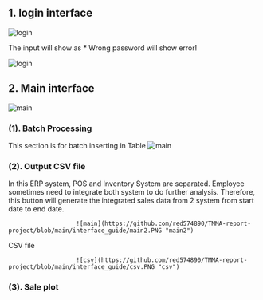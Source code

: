 ## 1. login interface

![login](https://github.com/red574890/TMMA-report-project/blob/main/interface_guide/login.PNG "login")

The input will show as * 
Wrong password will show error!

![login](https://github.com/red574890/TMMA-report-project/blob/main/interface_guide/login2.PNG "login")


## 2. Main interface

![main](https://github.com/red574890/TMMA-report-project/blob/main/interface_guide/main.PNG "main")

### (1). Batch Processing
This section is for batch inserting in Table
![main](https://github.com/red574890/TMMA-report-project/blob/main/interface_guide/main1.PNG "main1")


### (2). Output CSV file
In this ERP system, POS and Inventory System are separated. 
Employee sometimes need to integrate both system to do further analysis. Therefore, this button will generate the integrated sales data from 2 system from start date to end date.

                       
                       ![main](https://github.com/red574890/TMMA-report-project/blob/main/interface_guide/main2.PNG "main2")

CSV file
                       
                       ![csv](https://github.com/red574890/TMMA-report-project/blob/main/interface_guide/csv.PNG "csv")


### (3). Sale plot

